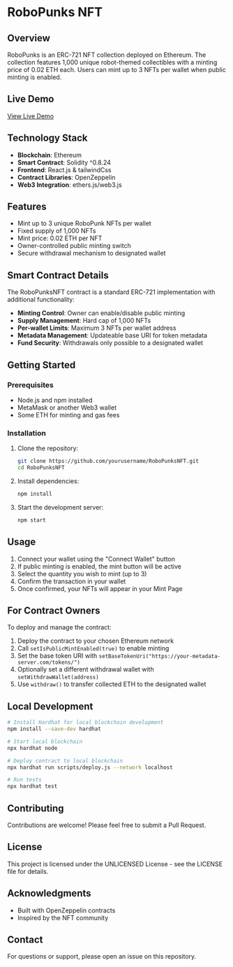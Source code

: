 # RoboPunks NFT

## Overview

RoboPunks is an ERC-721 NFT collection deployed on Ethereum. The collection features 1,000 unique robot-themed collectibles with a minting price of 0.02 ETH each. Users can mint up to 3 NFTs per wallet when public minting is enabled.

## Live Demo

[View Live Demo](https://robo-punks-nft-blue.vercel.app/)

## Technology Stack

- **Blockchain**: Ethereum
- **Smart Contract**: Solidity ^0.8.24
- **Frontend**: React.js & tailwindCss
- **Contract Libraries**: OpenZeppelin
- **Web3 Integration**: ethers.js/web3.js

## Features

- Mint up to 3 unique RoboPunk NFTs per wallet
- Fixed supply of 1,000 NFTs
- Mint price: 0.02 ETH per NFT
- Owner-controlled public minting switch
- Secure withdrawal mechanism to designated wallet

## Smart Contract Details

The RoboPunksNFT contract is a standard ERC-721 implementation with additional functionality:

- **Minting Control**: Owner can enable/disable public minting
- **Supply Management**: Hard cap of 1,000 NFTs
- **Per-wallet Limits**: Maximum 3 NFTs per wallet address
- **Metadata Management**: Updateable base URI for token metadata
- **Fund Security**: Withdrawals only possible to a designated wallet

## Getting Started

### Prerequisites

- Node.js and npm installed
- MetaMask or another Web3 wallet
- Some ETH for minting and gas fees

### Installation

1. Clone the repository:
   ```bash
   git clone https://github.com/yourusername/RoboPunksNFT.git
   cd RoboPunksNFT
   ```

2. Install dependencies:
   ```bash
   npm install
   ```

3. Start the development server:
   ```bash
   npm start
   ```

## Usage

1. Connect your wallet using the "Connect Wallet" button
2. If public minting is enabled, the mint button will be active
3. Select the quantity you wish to mint (up to 3)
4. Confirm the transaction in your wallet
5. Once confirmed, your NFTs will appear in your Mint Page 

## For Contract Owners

To deploy and manage the contract:

1. Deploy the contract to your chosen Ethereum network
2. Call `setIsPublicMintEnabled(true)` to enable minting
3. Set the base token URI with `setBaseTokenUri("https://your-metadata-server.com/tokens/")`
4. Optionally set a different withdrawal wallet with `setWithdrawWallet(address)`
5. Use `withdraw()` to transfer collected ETH to the designated wallet

## Local Development

```bash
# Install Hardhat for local blockchain development
npm install --save-dev hardhat

# Start local blockchain
npx hardhat node

# Deploy contract to local blockchain
npx hardhat run scripts/deploy.js --network localhost

# Run tests
npx hardhat test
```

## Contributing

Contributions are welcome! Please feel free to submit a Pull Request.

## License

This project is licensed under the UNLICENSED License - see the LICENSE file for details.

## Acknowledgments

- Built with OpenZeppelin contracts
- Inspired by the NFT community

## Contact

For questions or support, please open an issue on this repository.
